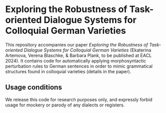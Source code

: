 # Exploring the Robustness of Task-oriented Dialogue Systems for Colloquial German Varieties

This repository accompanies our paper *Exploring the Robustness of Task-oriented Dialogue Systems for Colloquial German Varieties* (Ekaterina Artemova, Verena Blaschke, & Barbara Plank, to be published at EACL 2024).
It contains code for automatically applying morphosyntactic perturbation rules to German sentences in order to mimic grammatical structures found in colloquial varieties (details in the paper).

## Usage conditions

We release this code for research purposes only, and expressly forbid usage for mockery or parody of any dialects or registers.
